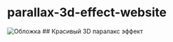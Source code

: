 # parallax-3d-effect-website
<image src="img/obl.jpg" alt="Обложка">
## Красивый 3D паралакс эффект 
